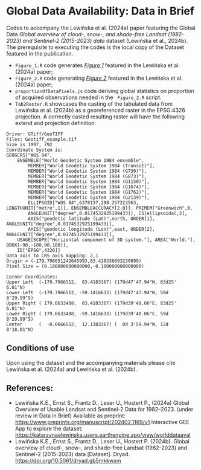 # Global Data Availability: Data in Brief

Codes to accompany the Lewińska et al. (2024a) paper featuring the Global Data *Global overview of cloud-, snow-, and shade-free Landsat (1982-2023) and Sentinel-2 (2015-2023) data* dataset (Lewińska et al., 2024b).
The prerequisite to executing the codes is the local copy of the Dataset featured in the publication. 

- `Figure_1.R` code generates [*Figure 1*](https://github.com/kelewinska/Global-Data-Availability-data-in-Brief/blob/main/Figure_1.jpg) featured in the Lewińska et al. (2024a) paper; 
- `Figure_2.R` code generating [*Figure 2*](https://github.com/kelewinska/Global-Data-Availability-data-in-Brief/blob/main/Figure_2.jpg) featured in the Lewińska et al. (2024a) paper; 
- `proportionOfDataPixels.js` code deriving global statistics on proportion of acquired observations needed in the ` Figure_2.R` script.
- `Tab2Raster.R` showcases the casting of the tabulated data from Lewińska et al. (2024b) as a georeferenced raster in the EPSG:4326 projection. A correctly casted resulting raster will have the following extend and projection definition:
```
Driver: GTiff/GeoTIFF
Files: Geotiff_example.tif
Size is 1997, 792
Coordinate System is:
GEOGCRS["WGS 84",
    ENSEMBLE["World Geodetic System 1984 ensemble",
        MEMBER["World Geodetic System 1984 (Transit)"],
        MEMBER["World Geodetic System 1984 (G730)"],
        MEMBER["World Geodetic System 1984 (G873)"],
        MEMBER["World Geodetic System 1984 (G1150)"],
        MEMBER["World Geodetic System 1984 (G1674)"],
        MEMBER["World Geodetic System 1984 (G1762)"],
        MEMBER["World Geodetic System 1984 (G2139)"],
        ELLIPSOID["WGS 84",6378137,298.257223563, LENGTHUNIT["metre",1]], ENSEMBLEACCURACY[2.0]], PRIMEM["Greenwich",0,
        ANGLEUNIT["degree",0.0174532925199433]], CS[ellipsoidal,2],
        AXIS["geodetic latitude (Lat)",north, ORDER[1], ANGLEUNIT["degree",0.0174532925199433]],
        AXIS["geodetic longitude (Lon)",east, ORDER[2], ANGLEUNIT["degree",0.0174532925199433]],
    USAGE[SCOPE["Horizontal component of 3D system."], AREA["World."], BBOX[-90,-180,90,180]],
    ID["EPSG",4326]]
Data axis to CRS axis mapping: 2,1
Origin = (-179.796651242645993,83.418336693230899)
Pixel Size = (0.180000000000000,-0.180000000000000)

Corner Coordinates:
Upper Left  (-179.7966512,  83.4183367) (179d47'47.94"W, 83d25' 6.01"N)
Lower Left  (-179.7966512, -59.1416633) (179d47'47.94"W, 59d 8'29.99"S)
Upper Right ( 179.6633488,  83.4183367) (179d39'48.06"E, 83d25' 6.01"N)
Lower Right ( 179.6633488, -59.1416633) (179d39'48.06"E, 59d 8'29.99"S)
Center      (  -0.0666512,  12.1383367) (  0d 3'59.94"W, 12d 8'18.01"N)
```
## Conditions of use
Upon using the dataset and the accompanying materials please cite Lewińska et al. (2024a) and Lewińska et al. (2024b).

## References:
* Lewińska K.E., Ernst S., Frantz D., Leser U., Hostert P., (2024a) Global Overview of Usable Landsat and Sentinel-2 Data for 1982–2023. (under review in Data in Brief) Available as preprint: https://www.preprints.org/manuscript/202402.1169/v1 
Interactive GEE App to explore the dataset: https://katarzynaelewinska.users.earthengine.app/view/worlddataaval
* Lewińska K.E., Ernst S., Frantz D., Leser U., Hostert P. (2024b). Global overview of cloud-, snow-, and shade-free Landsat (1982-2023) and Sentinel-2 (2015-2023) data [Dataset]. Dryad. https://doi.org/10.5061/dryad.gb5mkkwxm


